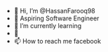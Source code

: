 - 👋 Hi, I’m @HassanFarooq98
- 👀 Aspiring Software Engineer
- 🌱 I’m currently learning
- 💞️
- 📫 How to reach me facebook
